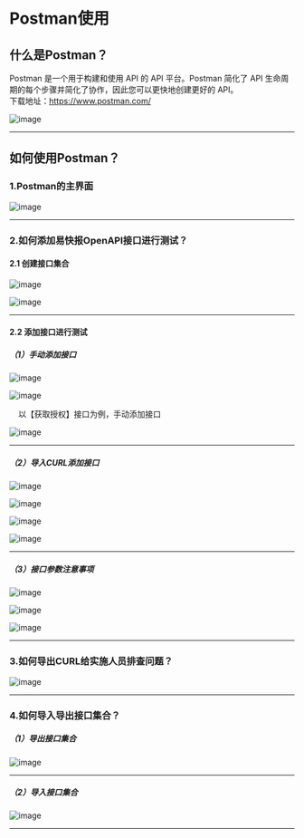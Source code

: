 # Postman使用

## 什么是Postman？

Postman 是一个用于构建和使用 API 的 API 平台。Postman 简化了 API 生命周期的每个步骤并简化了协作，因此您可以更快地创建更好的 API。<br/>
下载地址：https://www.postman.com/

![image](images/postman/下载地址.png)

*****

## 如何使用Postman？

### 1.Postman的主界面
![image](images/postman/主界面.png)
*****
### 2.如何添加易快报OpenAPI接口进行测试？

#### 2.1 创建接口集合
![image](images/postman/创建接口集合.png)<br/>

![image](images/postman/修改接口集合名称.png)
*****

#### 2.2 添加接口进行测试
##### （1）手动添加接口
![image](images/postman/手动添加接口1.png)<br/>

![image](images/postman/获取授权接口.png)<br/>

&nbsp;&nbsp;&nbsp;&nbsp;以【获取授权】接口为例，手动添加接口<br/>

![image](images/postman/手动添加接口2.png)
*****

##### （2）导入CURL添加接口
![image](images/postman/导入CURL添加接口1.png)<br/>

![image](images/postman/导入CURL添加接口2.png)<br/>

![image](images/postman/导入CURL添加接口3.png)<br/>

![image](images/postman/导入CURL添加接口4.png)
*****
##### （3）接口参数注意事项
![image](images/postman/接口参数.png)<br/>

![image](images/postman/接口参数2.png)<br/>

![image](images/postman/接口参数3.png)
*****
### 3.如何导出CURL给实施人员排查问题？
![image](images/postman/导出CURL.png)
*****

### 4.如何导入导出接口集合？
##### （1）导出接口集合
![image](images/postman/导出接口集合.png)
*****
##### （2）导入接口集合
![image](images/postman/导入接口集合.png)
*****
